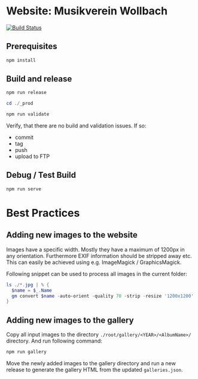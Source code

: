 # Website: Musikverein Wollbach

[![Build Status](https://travis-ci.com/Tiliavir/mvw-website.svg?branch=master)](https://travis-ci.com/tiliavir/mvw-website)

## Prerequisites

```powershell
npm install
```

## Build and release

```powershell
npm run release

cd ./_prod

npm run validate
```

Verify, that there are no build and validation issues. If so:
- commit
- tag
- push
- upload to FTP

## Debug / Test Build

```powershell
npm run serve
```

# Best Practices
## Adding new images to the website
Images have a specific width. Mostly they have a maximum of 1200px in any orientation. Furthermore EXIF information should be stripped away etc. This can easily be achieved using e.g. ImageMagick / GraphicsMagick.

Following snippet can be used to process all images in the current folder:

```powershell
ls ./*.jpg | % {
  $name = $_.Name
  gm convert $name -auto-orient -quality 70 -strip -resize '1200x1200' "c_$name"
}
```

## Adding new images to the gallery

Copy all input images to the directory `./root/gallery/<YEAR>/<AlbumName>/` directory. And run following command:

```powershell
npm run gallery
```

Move the newly added images to the gallery directory and run a new release to generate the gallery HTML from the updated `galleries.json`.
